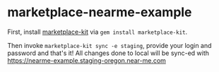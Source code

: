 # marketplace-nearme-example

First, install [marketplace-kit](https://github.com/mdyd-dev/marketplace-kit) via `gem install marketplace-kit`.

Then invoke `marketplace-kit sync -e staging`, provide your login and password and that's it! All changes done to local will be sync-ed with https://nearme-example.staging-oregon.near-me.com
